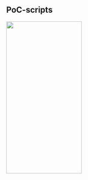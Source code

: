 ## PoC-scripts

<img src="https://camo.githubusercontent.com/..." data-canonical-src="https://github.com/nu11secur1ty/GoLang/blob/main/PoC-scripts/docs/golang-logo.png" width="200" height="400" />

